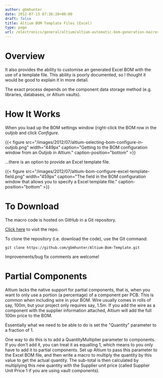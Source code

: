 ```yaml
---
author: gbmhunter
date: 2012-07-13 07:36:20+00:00
draft: false
title: Altium BOM Template Files (Excel)
type: page
url: /electronics/general/altium/altium-automatic-bom-generation-macros
---
```


# Overview

It also provides the ability to customise an generated Excel BOM with the use of a template file. This ability is poorly documented, so I thought it would be good to explain it in more detail.

The exact process depends on the component data storage method (e.g. libraries, databases, or Altium vaults).

# How It Works

When you load up the BOM settings window (right-click the BOM row in the outjob and click _Configure_.

{{< figure src="/images/2012/07/altium-selecting-bom-configure-in-outjob.png" width="449px" caption="Getting to the BOM configuration window from an Outjob in Altium." caption-position="bottom" >}}

...there is an option to provide an Excel template file.

{{< figure src="/images/2012/07/altium-bom-configure-excel-template-field.png" width="459px" caption="The field in the BOM configuration window that allows you to specify a Excel template file." caption-position="bottom" >}}

# To Download

The macro code is hosted on GitHub in a Git repository.

[Click here](https://github.com/gbmhunter/Altium-Bom-Template) to visit the repo.

To clone the repository (i.e. download the code), use the Git command:
    
    git clone https://github.com/gbmhunter/Altium-Bom-Template.git

Improvements/bug fix comments are welcome!

# Partial Components

Altium lacks the native support for partial components, that is, when you want to only use a portion (a percentage) of a component per PCB. This is common when including wire in your BOM. Wire usually comes in rolls of say, 100m, but your project only requires say, 1.5m. If you add the wire as a component with the supplier information attached, Altium will add the full 100m price to the BOM.

Essentially what we need to be able to do is set the "Quantity" parameter to a fraction of 1.

One way to do this is to add a QuantityMultiplier parameter to components. If you don't add it, you can treat it as equalling 1, which means to you only have to add it to partial components. Set up Altium to pass this parameter to the Excel BOM file, and then write a macro to multiply the quantity by this value to get the actual quantity. The sub-total is then calculated by multiplying this new quantity with the Supplier unit price (called Supplier Unit Price 1 if you are using vault components).
